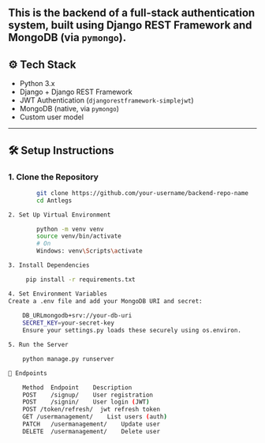 


This is the **backend** of a full-stack authentication system, built using **Django REST Framework** and **MongoDB** (via `pymongo`).
---

## ⚙️ Tech Stack

- Python 3.x
- Django + Django REST Framework
- JWT Authentication (`djangorestframework-simplejwt`)
- MongoDB (native, via `pymongo`)
- Custom user model

---

## 🛠️ Setup Instructions

### 1. Clone the Repository

```bash
        git clone https://github.com/your-username/backend-repo-name
        cd Antlegs

2. Set Up Virtual Environment

        python -m venv venv
        source venv/bin/activate
        # On
        Windows: venv\Scripts\activate

3. Install Dependencies

     pip install -r requirements.txt

4. Set Environment Variables
Create a .env file and add your MongoDB URI and secret:
    
    DB_URLmongodb+srv://your-db-uri
    SECRET_KEY=your-secret-key
    Ensure your settings.py loads these securely using os.environ.

5. Run the Server

    python manage.py runserver

🔑 Endpoints

    Method	Endpoint	Description
    POST	/signup/	User registration
    POST	/signin/	User login (JWT)
    POST /token/refresh/  jwt refresh token
    GET	/usermanagement/	List users (auth)
    PATCH	/usermanagement/	Update user
    DELETE	/usermanagement/	Delete user

